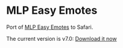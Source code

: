 MLP Easy Emotes
===============

Port of [MLP Easy Emotes][iqces] to Safari.

The current version is v7.0: [Download it now][download]

[iqces]: http://www.reddit.com/r/mylittlepony/comments/iqces/introducing_easy_emotes/
[download]: https://github.com/downloads/kballard/MLP-Easy-Emotes/MLP-Easy-Emotes-7.0.safariextz
